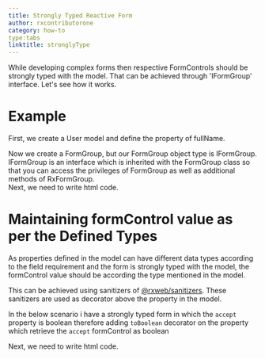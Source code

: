 ```yaml
---
title: Strongly Typed Reactive Form
author: rxcontributorone
category: how-to
type:tabs
linktitle: stronglyType
---
```


While developing complex forms then respective FormControls should be strongly typed with the model.
That can be achieved through 'IFormGroup' interface.
Let's see how it works.

# Example

First, we create a User model and define the property of fullName.

<div component="app-code" key="stronglyType-add-model"></div> 
Now we create a FormGroup, but our FormGroup object type is IFormGroup<User>. IFormGroup is an interface which is inherited with the FormGroup class so that you can access the privileges of FormGroup as well as additional methods of RxFormGroup.

<div component="app-code" key="stronglyType-add-component"></div> 
Next, we need to write html code.
<div component="app-code" key="stronglyType-add-html"></div> 
<div component="app-example-runner" ref-component="app-stronglyType-add"></div>

# Maintaining formControl value as per the Defined Types
As properties defined in the model can have different data types according to the field requirement and the form is strongly typed with the model, the formControl value should be according the type mentioned in the model. 

This can be achieved using sanitizers of <a class="redirect-link" href="/rxweb-sanitizers/sanitizers-getting-started">@rxweb/sanitizers</a>. These sanitizers are used as decorator above the property in the model.

In the below scenario i have a strongly typed form in which the `accept` property is boolean therefore adding `toBoolean` decorator on the property which retrieve the `accept` formControl as boolean  

<div component="app-code" key="stronglyType-defined-model"></div> 

<div component="app-code" key="stronglyType-defined-component"></div> 
Next, we need to write html code.
<div component="app-code" key="stronglyType-defined-html"></div> 
<div component="app-example-runner" ref-component="app-stronglyType-defined"></div>
